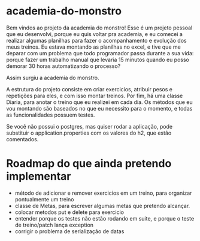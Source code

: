 # academia-do-monstro

Bem vindos ao projeto da academia do monstro! 
Esse é um projeto pessoal que eu desenvolvi, porque eu quis voltar pra academia, e eu comecei a realizar algumas planilhas para fazer o acompanhamento e evolução dos meus treinos. Eu estava montando as planilhas no excel, e tive que me deparar com um problema que todo programador passa durante a sua vida: porque fazer um trabalho manual que levaria 15 minutos quando eu posso demorar 30 horas automatizando o processo?

Assim surgiu a academia do monstro.

A estrutura do projeto consiste em criar exercicios, atribuir pesos e repetições para eles, e com isso montar treinos. Por fim, há uma classe Diaria, para anotar o treino que eu realizei em cada dia.
Os métodos que eu vou montando são baseados no que eu necessito para o momento, e todas as funcionalidades possuem testes.

Se você não possui o postgres, mas quiser rodar a aplicação, pode substituir o application.properties com os valores do h2, que estão comentados.

# Roadmap do que ainda pretendo implementar

  * método de adicionar e remover exercicios em um treino, para organizar pontualmente um treino
  * classe de Metas, para escrever algumas metas que pretendo alcançar.
  * colocar metodos put e delete para exercicio
  * entender porque os testes não estão rodando em suite, e porque o teste de treino/patch lança exception
  * corrigir o problema de serialização de datas
